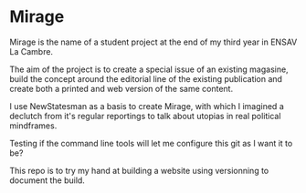 Mirage
======

Mirage is the name of a student project at the end of my third year in ENSAV La Cambre.

The aim of the project is to create a special issue of an existing magasine, build the concept around the editorial line of the existing publication and create both a printed and web version of the same content.

I use NewStatesman as a basis to create Mirage, with which I imagined a declutch from it's regular reportings to talk about utopias in real political mindframes.

Testing if the command line tools will let me configure this git as I want it to be?

This repo is to try my hand at building a website using versionning to document the build.
